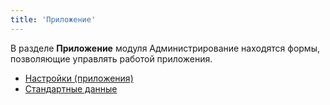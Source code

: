 ```yaml
---
title: 'Приложение'
---
```


В разделе **Приложение** модуля Администрирование находятся формы, позволяющие управлять работой приложения.

- [Настройки (приложения)](settings.md)
- [Стандартные данные](standard.md)


